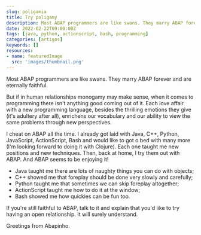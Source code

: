 ```yaml
---
slug: poligamia
title: Try poligamy
description: Most ABAP programmers are like swans. They marry ABAP forever and are eternally faithful
date: 2022-02-22T09:00:00Z
tags: [java, python, actionscript, bash, programming]
categories: [artigos]
keywords: []
resources:
- name: featuredImage
  src: 'images/thumbnail.png'
---
```

Most ABAP programmers are like swans. They marry ABAP forever and are eternally faithful.

<!--more-->

But if in human relationships monogamy may make sense, when it comes to programming there isn't anything good coming out of it. Each love affair with a new programming language, besides the thrilling emotions they give (it's adultery after all), enrichens our vocabulary and our ability to view the same problems through new perspectives.

I cheat on ABAP all the time. I already got laid with Java, C++, Python, JavaScript, ActionScript, Bash and would like to got o bed with many more (I'm looking forward to doing it with Clojure). Each one taught me new positions and new techniques. Then, back at home, I try them out with ABAP. And ABAP seems to be enjoying it!

- Java taught me there are lots of naughty things you can do with objects;
- C++ showed me that foreplay should be done very slowly and carefully;
- Python taught me that sometimes we can skip foreplay altogether;
- ActionScript taught me how to do it at the window;
- Bash showed me how quickies can be fun too.

If you're still faithful to ABAP, talk to it and explain that you'd like to try having an open relationship. It will surely understand.

Greetings from Abapinho.

